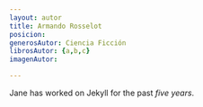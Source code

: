 ```yaml
---
layout: autor
title: Armando Rosselot
posicion: 
generosAutor: Ciencia Ficción
librosAutor: {a,b,c}
imagenAutor:

---
```

Jane has worked on Jekyll for the past *five years*.